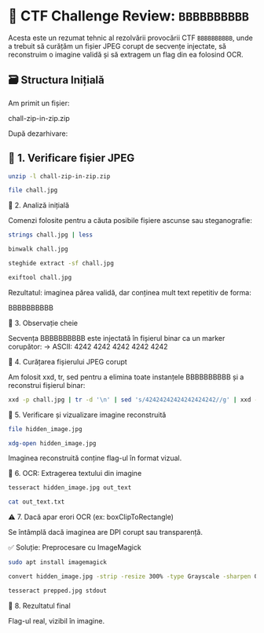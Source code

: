 # 🧩 CTF Challenge Review: `BBBBBBBBBB`

Acesta este un rezumat tehnic al rezolvării provocării CTF `BBBBBBBBBB`, unde a trebuit să curățăm un fișier JPEG corupt de secvențe injectate, să reconstruim o imagine validă și să extragem un flag din ea folosind OCR.


## 🗃️ Structura Inițială

Am primit un fișier:

chall-zip-in-zip.zip


După dezarhivare:

## 🔎 1. Verificare fișier JPEG

```bash
unzip -l chall-zip-in-zip.zip
```

```bash
file chall.jpg
```

🧪 2. Analiză inițială

Comenzi folosite pentru a căuta posibile fișiere ascunse sau steganografie:
```bash
strings chall.jpg | less
```

```bash
binwalk chall.jpg
```

```bash
steghide extract -sf chall.jpg
```

```bash
exiftool chall.jpg
```

Rezultatul: imaginea părea validă, dar conținea mult text repetitiv de forma:

BBBBBBBBBB

🧠 3. Observație cheie

Secvența BBBBBBBBBB este injectată în fișierul binar ca un marker corupător:
→ ASCII: 4242 4242 4242 4242 4242

🔧 4. Curățarea fișierului JPEG corupt

Am folosit xxd, tr, sed pentru a elimina toate instanțele BBBBBBBBBB și a reconstrui fișierul binar:

```bash
xxd -p chall.jpg | tr -d '\n' | sed 's/42424242424242424242//g' | xxd -r -p > hidden_image.jpg
```

📂 5. Verificare și vizualizare imagine reconstruită
```bash
file hidden_image.jpg
```

```bash
xdg-open hidden_image.jpg
```

Imaginea reconstruită conține flag-ul în format vizual.

🧠 6. OCR: Extragerea textului din imagine

```bash
tesseract hidden_image.jpg out_text
```

```bash
cat out_text.txt
```

⚠️ 7. Dacă apar erori OCR (ex: boxClipToRectangle)

Se întâmplă dacă imaginea are DPI corupt sau transparență.

✅ Soluție: Preprocesare cu ImageMagick

```bash
sudo apt install imagemagick
```

```bash
convert hidden_image.jpg -strip -resize 300% -type Grayscale -sharpen 0x1 prepped.jpg
```

```bash
tesseract prepped.jpg stdout
```

🏁 8. Rezultatul final

Flag-ul real, vizibil în imagine.
